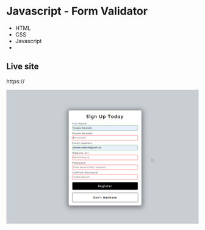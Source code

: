 # Javascript - Form Validator

* HTML
* CSS
* Javascript
* 


## Live site
https://

[![Screenshot](screenshot.png)](https://)